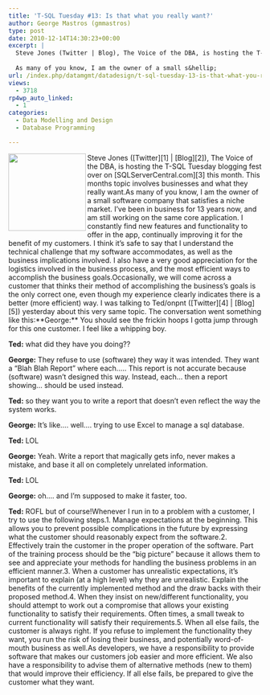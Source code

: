```yaml
---
title: 'T-SQL Tuesday #13: Is that what you really want?'
author: George Mastros (gmmastros)
type: post
date: 2010-12-14T14:30:23+00:00
excerpt: |
  Steve Jones (Twitter | Blog), The Voice of the DBA, is hosting the T-SQL Tuesday blogging fest over on SQLServerCentral.com this month.  This months topic involves businesses and what they really want.
  
  As many of you know, I am the owner of a small s&hellip;
url: /index.php/datamgmt/datadesign/t-sql-tuesday-13-is-that-what-you-really/
views:
  - 3718
rp4wp_auto_linked:
  - 1
categories:
  - Data Modelling and Design
  - Database Programming

---
```

 

<div class="image_block">
  <img src="/wp-content/uploads/blogs/DataMgmt/olap_1.gif" alt="" title="" width="154" height="154" align="left" />
</div></a>Steve Jones ([Twitter][1] | [Blog][2]), The Voice of the DBA, is hosting the T-SQL Tuesday blogging fest over on [SQLServerCentral.com][3] this month. This months topic involves businesses and what they really want.As many of you know, I am the owner of a small software company that satisfies a niche market. I&#8217;ve been in business for 13 years now, and am still working on the same core application. I constantly find new features and functionality to offer in the app, continually improving it for the benefit of my customers. I think it&#8217;s safe to say that I understand the technical challenge that my software accommodates, as well as the business implications involved. I also have a very good appreciation for the logistics involved in the business process, and the most efficient ways to accomplish the business goals.Occasionally, we will come across a customer that thinks their method of accomplishing the business&#8217;s goals is the only correct one, even though my experience clearly indicates there is a better (more efficient) way. I was talking to Ted/onpnt ([Twitter][4] | [Blog][5]) yesterday about this very same topic. The conversation went something like this:**George:** You should see the frickin hoops I gotta jump through for this one customer. I feel like a whipping boy.
  
**Ted:** what did they have you doing??
  
**George:** They refuse to use (software) they way it was intended. They want a &#8220;Blah Blah Report&#8221; where each&#8230;.. This report is not accurate because (software) wasn&#8217;t designed this way. Instead, each&#8230; then a report showing&#8230; should be used instead.
  
**Ted:** so they want you to write a report that doesn&#8217;t even reflect the way the system works.
  
**George:** It&#8217;s like&#8230;. well&#8230;. trying to use Excel to manage a sql database.
  
**Ted:** LOL
  
**George:** Yeah. Write a report that magically gets info, never makes a mistake, and base it all on completely unrelated information.
  
**Ted:** LOL
  
**George:** oh&#8230;. and I&#8217;m supposed to make it faster, too.
  
**Ted:** ROFL but of course!Whenever I run in to a problem with a customer, I try to use the following steps.1. Manage expectations at the beginning. This allows you to prevent possible complications in the future by expressing what the customer should reasonably expect from the software.2. Effectively train the customer in the proper operation of the software. Part of the training process should be the &#8220;big picture&#8221; because it allows them to see and appreciate your methods for handling the business problems in an efficient manner.3. When a customer has unrealistic expectations, it&#8217;s important to explain (at a high level) why they are unrealistic. Explain the benefits of the currently implemented method and the draw backs with their proposed method.4. When they insist on new/different functionality, you should attempt to work out a compromise that allows your existing functionality to satisfy their requirements. Often times, a small tweak to current functionality will satisfy their requirements.5. When all else fails, the customer is always right. If you refuse to implement the functionality they want, you run the risk of losing their business, and potentially word-of-mouth business as well.As developers, we have a responsibility to provide software that makes our customers job easier and more efficient. We also have a responsibility to advise them of alternative methods (new to them) that would improve their efficiency. If all else fails, be prepared to give the customer what they want.

 [1]: http://twitter.com/way0utwest
 [2]: http://www.sqlservercentral.com/blogs/steve_jones/default.aspx
 [3]: http://www.sqlservercentral.com/blogs/steve_jones/archive/2010/12/07/t_2D00_sql-tuesday-_2300_13-_2D00_-what-the-business-says-is-not-what-the-business-wants.aspx
 [4]: http://twitter.com/onpnt
 [5]: /index.php/All/?disp=authdir&author=68